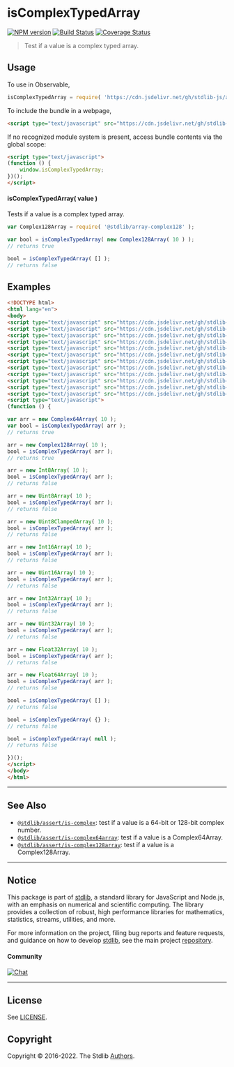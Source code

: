 <!--

@license Apache-2.0

Copyright (c) 2018 The Stdlib Authors.

Licensed under the Apache License, Version 2.0 (the "License");
you may not use this file except in compliance with the License.
You may obtain a copy of the License at

   http://www.apache.org/licenses/LICENSE-2.0

Unless required by applicable law or agreed to in writing, software
distributed under the License is distributed on an "AS IS" BASIS,
WITHOUT WARRANTIES OR CONDITIONS OF ANY KIND, either express or implied.
See the License for the specific language governing permissions and
limitations under the License.

-->

# isComplexTypedArray

[![NPM version][npm-image]][npm-url] [![Build Status][test-image]][test-url] [![Coverage Status][coverage-image]][coverage-url] <!-- [![dependencies][dependencies-image]][dependencies-url] -->

> Test if a value is a complex typed array.



<section class="usage">

## Usage

To use in Observable,

```javascript
isComplexTypedArray = require( 'https://cdn.jsdelivr.net/gh/stdlib-js/assert-is-complex-typed-array@umd/browser.js' )
```

To include the bundle in a webpage,

```html
<script type="text/javascript" src="https://cdn.jsdelivr.net/gh/stdlib-js/assert-is-complex-typed-array@umd/browser.js"></script>
```

If no recognized module system is present, access bundle contents via the global scope:

```html
<script type="text/javascript">
(function () {
    window.isComplexTypedArray;
})();
</script>
```

#### isComplexTypedArray( value )

Tests if a value is a complex typed array.

```javascript
var Complex128Array = require( '@stdlib/array-complex128' );

var bool = isComplexTypedArray( new Complex128Array( 10 ) );
// returns true

bool = isComplexTypedArray( [] );
// returns false
```

</section>

<!-- /.usage -->

<section class="examples">

## Examples

<!-- eslint no-undef: "error" -->

```html
<!DOCTYPE html>
<html lang="en">
<body>
<script type="text/javascript" src="https://cdn.jsdelivr.net/gh/stdlib-js/array-int8@umd/index.js"></script>
<script type="text/javascript" src="https://cdn.jsdelivr.net/gh/stdlib-js/array-uint8@umd/index.js"></script>
<script type="text/javascript" src="https://cdn.jsdelivr.net/gh/stdlib-js/array-uint8c@umd/index.js"></script>
<script type="text/javascript" src="https://cdn.jsdelivr.net/gh/stdlib-js/array-int16@umd/index.js"></script>
<script type="text/javascript" src="https://cdn.jsdelivr.net/gh/stdlib-js/array-uint16@umd/index.js"></script>
<script type="text/javascript" src="https://cdn.jsdelivr.net/gh/stdlib-js/array-int32@umd/index.js"></script>
<script type="text/javascript" src="https://cdn.jsdelivr.net/gh/stdlib-js/array-uint32@umd/index.js"></script>
<script type="text/javascript" src="https://cdn.jsdelivr.net/gh/stdlib-js/array-float32@umd/index.js"></script>
<script type="text/javascript" src="https://cdn.jsdelivr.net/gh/stdlib-js/array-float64@umd/index.js"></script>
<script type="text/javascript" src="https://cdn.jsdelivr.net/gh/stdlib-js/array-complex64@umd/index.js"></script>
<script type="text/javascript" src="https://cdn.jsdelivr.net/gh/stdlib-js/array-complex128@umd/index.js"></script>
<script type="text/javascript" src="https://cdn.jsdelivr.net/gh/stdlib-js/assert-is-complex-typed-array@umd/index.js"></script>
<script type="text/javascript">
(function () {

var arr = new Complex64Array( 10 );
var bool = isComplexTypedArray( arr );
// returns true

arr = new Complex128Array( 10 );
bool = isComplexTypedArray( arr );
// returns true

arr = new Int8Array( 10 );
bool = isComplexTypedArray( arr );
// returns false

arr = new Uint8Array( 10 );
bool = isComplexTypedArray( arr );
// returns false

arr = new Uint8ClampedArray( 10 );
bool = isComplexTypedArray( arr );
// returns false

arr = new Int16Array( 10 );
bool = isComplexTypedArray( arr );
// returns false

arr = new Uint16Array( 10 );
bool = isComplexTypedArray( arr );
// returns false

arr = new Int32Array( 10 );
bool = isComplexTypedArray( arr );
// returns false

arr = new Uint32Array( 10 );
bool = isComplexTypedArray( arr );
// returns false

arr = new Float32Array( 10 );
bool = isComplexTypedArray( arr );
// returns false

arr = new Float64Array( 10 );
bool = isComplexTypedArray( arr );
// returns false

bool = isComplexTypedArray( [] );
// returns false

bool = isComplexTypedArray( {} );
// returns false

bool = isComplexTypedArray( null );
// returns false

})();
</script>
</body>
</html>
```

</section>

<!-- /.examples -->

<!-- Section for related `stdlib` packages. Do not manually edit this section, as it is automatically populated. -->

<section class="related">

* * *

## See Also

-   <span class="package-name">[`@stdlib/assert/is-complex`][@stdlib/assert/is-complex]</span><span class="delimiter">: </span><span class="description">test if a value is a 64-bit or 128-bit complex number.</span>
-   <span class="package-name">[`@stdlib/assert/is-complex64array`][@stdlib/assert/is-complex64array]</span><span class="delimiter">: </span><span class="description">test if a value is a Complex64Array.</span>
-   <span class="package-name">[`@stdlib/assert/is-complex128array`][@stdlib/assert/is-complex128array]</span><span class="delimiter">: </span><span class="description">test if a value is a Complex128Array.</span>

</section>

<!-- /.related -->

<!-- Section for all links. Make sure to keep an empty line after the `section` element and another before the `/section` close. -->


<section class="main-repo" >

* * *

## Notice

This package is part of [stdlib][stdlib], a standard library for JavaScript and Node.js, with an emphasis on numerical and scientific computing. The library provides a collection of robust, high performance libraries for mathematics, statistics, streams, utilities, and more.

For more information on the project, filing bug reports and feature requests, and guidance on how to develop [stdlib][stdlib], see the main project [repository][stdlib].

#### Community

[![Chat][chat-image]][chat-url]

---

## License

See [LICENSE][stdlib-license].


## Copyright

Copyright &copy; 2016-2022. The Stdlib [Authors][stdlib-authors].

</section>

<!-- /.stdlib -->

<!-- Section for all links. Make sure to keep an empty line after the `section` element and another before the `/section` close. -->

<section class="links">

[npm-image]: http://img.shields.io/npm/v/@stdlib/assert-is-complex-typed-array.svg
[npm-url]: https://npmjs.org/package/@stdlib/assert-is-complex-typed-array

[test-image]: https://github.com/stdlib-js/assert-is-complex-typed-array/actions/workflows/test.yml/badge.svg?branch=main
[test-url]: https://github.com/stdlib-js/assert-is-complex-typed-array/actions/workflows/test.yml?query=branch:main

[coverage-image]: https://img.shields.io/codecov/c/github/stdlib-js/assert-is-complex-typed-array/main.svg
[coverage-url]: https://codecov.io/github/stdlib-js/assert-is-complex-typed-array?branch=main

<!--

[dependencies-image]: https://img.shields.io/david/stdlib-js/assert-is-complex-typed-array.svg
[dependencies-url]: https://david-dm.org/stdlib-js/assert-is-complex-typed-array/main

-->

[chat-image]: https://img.shields.io/gitter/room/stdlib-js/stdlib.svg
[chat-url]: https://gitter.im/stdlib-js/stdlib/

[stdlib]: https://github.com/stdlib-js/stdlib

[stdlib-authors]: https://github.com/stdlib-js/stdlib/graphs/contributors

[umd]: https://github.com/umdjs/umd
[es-module]: https://developer.mozilla.org/en-US/docs/Web/JavaScript/Guide/Modules

[deno-url]: https://github.com/stdlib-js/assert-is-complex-typed-array/tree/deno
[umd-url]: https://github.com/stdlib-js/assert-is-complex-typed-array/tree/umd
[esm-url]: https://github.com/stdlib-js/assert-is-complex-typed-array/tree/esm
[branches-url]: https://github.com/stdlib-js/assert-is-complex-typed-array/blob/main/branches.md

[stdlib-license]: https://raw.githubusercontent.com/stdlib-js/assert-is-complex-typed-array/main/LICENSE

<!-- <related-links> -->

[@stdlib/assert/is-complex]: https://github.com/stdlib-js/assert-is-complex/tree/umd

[@stdlib/assert/is-complex64array]: https://github.com/stdlib-js/assert-is-complex64array/tree/umd

[@stdlib/assert/is-complex128array]: https://github.com/stdlib-js/assert-is-complex128array/tree/umd

<!-- </related-links> -->

</section>

<!-- /.links -->
